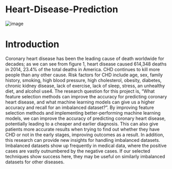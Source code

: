 # Heart-Disease-Prediction
![image](https://github.com/LHLFOREVER/Heart-Disease-Prediction/assets/97744180/b580dbdc-dfac-439e-bd27-66415961b434)
# Introduction 
Coronary heart disease has been the leading cause of death worldwide for decades; as we can see from figure 1, heart disease caused 614,348 deaths in 2014, 23.4% of the total deaths in America. CHD continues to kill more people than any other cause. Risk factors for CHD include age, sex, family history, smoking, high blood pressure, high cholesterol, obesity, diabetes, chronic kidney disease, lack of exercise, lack of sleep, stress, an unhealthy diet, and alcohol use4. 
The research question for this project is, “What feature selection methods can improve the accuracy for predicting coronary heart disease, and what machine learning models can give us a higher accuracy and recall for an imbalanced dataset?”.  By improving feature selection methods and implementing better-performing machine learning models, we can improve the accuracy of predicting coronary heart disease, potentially leading to a cheaper and earlier diagnosis. This can also give patients more accurate results when trying to find out whether they have CHD or not in the early stages, improving outcomes as a result. In addition, this research can provide new insights for handling imbalanced datasets. Imbalanced datasets show up frequently in medical data, where the positive cases are vastly outnumbered by the negative cases. If our selected techniques show success here, they may be useful on similarly imbalanced datasets for other diseases.
